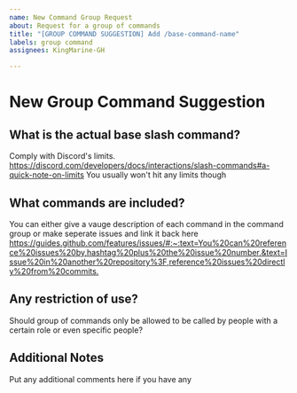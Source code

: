 ```yaml
---
name: New Command Group Request
about: Request for a group of commands
title: "[GROUP COMMAND SUGGESTION] Add /base-command-name"
labels: group command
assignees: KingMarine-GH

---
```


# New Group Command Suggestion

## What is the actual base slash command?

Comply with Discord's limits. <https://discord.com/developers/docs/interactions/slash-commands#a-quick-note-on-limits>
You usually won't hit any limits though

## What commands are included?

You can either give a vauge description of each command in the command group or make seperate issues and link it back here <https://guides.github.com/features/issues/#:~:text=You%20can%20reference%20issues%20by,hashtag%20plus%20the%20issue%20number.&text=Issue%20in%20another%20repository%3F,reference%20issues%20directly%20from%20commits.>

## Any restriction of use?

Should group of commands only be allowed to be called by people with a certain role or even specific people?

## Additional Notes

Put any additional comments here if you have any
